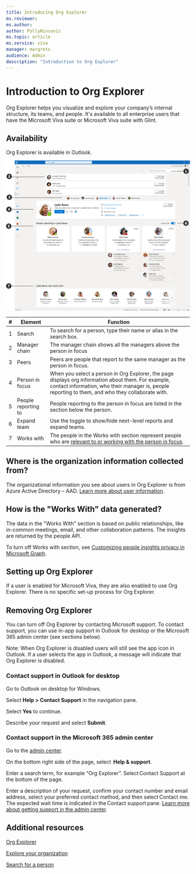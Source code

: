 ```yaml
---
title: Introducing Org Explorer
ms.reviewer: 
ms.author: 
author: PollyNincevic
ms.topic: article
ms.service: viva
manager: margrets
audience: Admin
description: "Introduction to Org Explorer"
---
```

# Introduction to Org Explorer
Org Explorer helps you visualize and explore your company’s internal structure, its teams, and people. It's available to all enterprise users that have the Microsoft Viva suite or Microsoft Viva suite with Glint.

## Availability

Org Explorer is available in Outlook.

![Image of Org Explorer in Outlook for Windows desktop.](../media/org-explorer.jpg)

|#  |Element  |Function
|----------|-----------|------------|
|1    |Search       |To search for a person, type their name or alias in the search box.        |
|2|Manager chain   |The manager chain shows all the managers above the person in focus
|3    |Peers       |Peers are people that report to the same manager as the person in focus.       |
|4    |Person in focus    |When you select a person in Org Explorer, the page displays org information about them. For example, contact information, who their manager is, people reporting to them, and who they collaborate with.      |
|5    |People reporting to       |People reporting to the person in focus are listed in the section below the person.        |
|6    |Expand team       |Use the toggle to show/hide next-level reports and expand teams.         |
7|Works with|The people in the Works with section represent people who are [relevant to or working with the person in focus](/graph/people-insights-overview#including-a-person-as-relevant-or-working-with).|

## Where is the organization information collected from?

The organizational information you see about users in Org Explorer is from Azure Active Directory – AAD. [Learn more about user information](/graph/api/resources/users?view=graph-rest-1.0).

## How is the "Works With" data generated?

The data in the "Works With" section is based on public relationships, like in-common meetings, email, and other collaboration patterns. The insights are returned by the people API.

To turn off Works with section, see [Customizing people insights privacy in Microsoft Graph](/graph/insights-customize-people-insights-privacy).

## Setting up Org Explorer

If a user is enabled for Microsoft Viva, they are also enabled to use Org Explorer. There is no specific set-up process for Org Explorer.

## Removing Org Explorer

You can turn off Org Explorer by contacting Microsoft support. To contact support, you can use in-app support in Outlook for desktop or the Microsoft 365 admin center (see sections below).

Note: When Org Explorer is disabled users will still see the app icon in Outlook. If a user selects the app in Outlook, a message will indicate that Org Explorer is disabled.

### Contact support in Outlook for desktop

Go to Outlook on desktop for Windows.

Select **Help > Contact Support** in the navigation pane.

Select **Yes** to continue.

Describe your request and select **Submit**.  

### Contact support in the Microsoft 365 admin center

Go to the [admin center](https://admin.microsoft.com).

On the bottom right side of the page, select  **Help & support**.

Enter a search term, for example “Org Explorer”.
Select Contact Support at the bottom of the page.

Enter a description of your request, confirm your contact number and email address, select your preferred contact method, and then select Contact me. The expected wait time is indicated in the Contact support pane. [Learn more about getting support in the admin center](/graph/insights-customize-people-insights-privacy).

## Additional resources

[Org Explorer](https://go.microsoft.com/fwlink/?linkid=2224220)

[Explore your organization](https://go.microsoft.com/fwlink/?linkid=2223751)

[Search for a person](https://go.microsoft.com/fwlink/?linkid=2224126)
